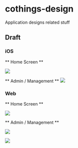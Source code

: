 # cothings-design
Application designs related stuff

## Draft

### iOS

** Home Screen **

![](/../umur-draft/screenshots/iOS-Home.png?raw=true)


** Admin / Management **
![](/../umur-draft/screenshots/iOS-Admin.png?raw=true)

### Web

** Home Screen **

![](/../umur-draft/screenshots/Web-Home.png?raw=true)

** Admin / Management **

![](/../umur-draft/screenshots/Web-Admin.png?raw=true)

![](/../umur-draft/screenshots/Web-Admin-EditSpace.png?raw=true)
